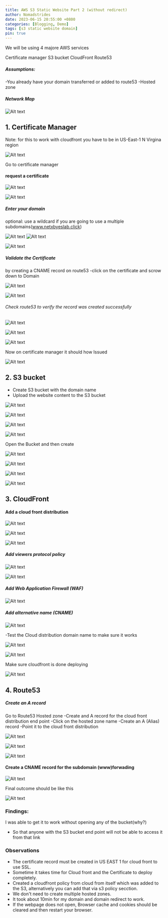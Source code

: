 ```yaml
---
title: AWS S3 Static Website Part 2 (without redirect)
author: Nomadstrides
date: 2023-06-15 20:55:00 +0800
categories: [Blogging, Demo]
tags: [s3 static website domain]
pin: true
---
```



We will be using 4 majore AWS services

Certificate manager
S3 bucket
CloudFront
Route53


##### Assumptions:
-You already have your domain transferred or added to route53
-Hosted zone

##### Network Map

![Alt text](/assets/img/aws-s3-static-website-2/static-website-networkmap.png)

## 1. Certificate Manager

Note: for this to work with cloudfront you have to be in US-East-1 N Virgina region

![Alt text](/assets/img/aws-s3-static-website-2/20230722101944.png)


Go to certificate manager

#### request a certificate

![Alt text](/assets/img/aws-s3-static-website-2/20230722100224.png)

![Alt text](/assets/img/aws-s3-static-website-2/20230722100406.png)

##### Enter your domain 
optional: use a wildcard if you are going to use a multiple subdomains(www.netxbyeslab.click)

![Alt text](/assets/img/aws-s3-static-website-2/20230722100640.png)
![Alt text](/assets/img/aws-s3-static-website-2/20230722100854.png)

![Alt text](/assets/img/aws-s3-static-website-2/20230722102353.png)

##### Validate the Certificate 

by creating a CNAME record on route53
-click on the certificate and scrow down to Domain

![Alt text](/assets/img/aws-s3-static-website-2/20230722102640.png)

![Alt text](/assets/img/aws-s3-static-website-2/20230722102908.png)


###### Check route53 to verify the record was created successfully

![Alt text](/assets/img/aws-s3-static-website-2/20230722103036.png)

![Alt text](/assets/img/aws-s3-static-website-2/20230722103120.png)

![Alt text](/assets/img/aws-s3-static-website-2/20230722103239.png)

Now on certificate manager it should how Issued

![Alt text](/assets/img/aws-s3-static-website-2/20230722103344.png)



## 2. S3 bucket

- Create S3 bucket with the domain name 
- Upload the website content to the S3 bucket


![Alt text](/assets/img/aws-s3-static-website-2/20230722103544.png)

![Alt text](/assets/img/aws-s3-static-website-2/20230722103657.png)

![Alt text](/assets/img/aws-s3-static-website-2/20230722103742.png)

![Alt text](/assets/img/aws-s3-static-website-2/20230722103823.png)

Open the Bucket and then create 

![Alt text](/assets/img/aws-s3-static-website-2/20230722103855.png)

![Alt text](/assets/img/aws-s3-static-website-2/20230722124608.png)

![Alt text](/assets/img/aws-s3-static-website-2/20230722124712.png)

![Alt text](/assets/img/aws-s3-static-website-2/20230722124752.png)


## 3. CloudFront

#### Add a cloud front distribution

![Alt text](/assets/img/aws-s3-static-website-2/20230722124906.png)


![Alt text](/assets/img/aws-s3-static-website-2/20230722125255.png)


![Alt text](/assets/img/aws-s3-static-website-2/20230722125058.png)

##### Add viewers protocol policy

![Alt text](/assets/img/aws-s3-static-website-2/20230722125531.png)

![Alt text](/assets/img/aws-s3-static-website-2/20230722125657.png)

##### Add Web Application Firewall (WAF)

![Alt text](/assets/img/aws-s3-static-website-2/20230722125824.png)

##### Add alternative name (CNAME)

![Alt text](/assets/img/aws-s3-static-website-2/20230722131140.png)


-Test the Cloud distribution domain name to make sure it works

![Alt text](/assets/img/aws-s3-static-website-2/20230722131323.png)

![Alt text](/assets/img/aws-s3-static-website-2/20230722131644.png)

Make sure cloudfront is done deploying

![Alt text](/assets/img/aws-s3-static-website-2/20230722133225.png)



## 4. Route53

##### Create an A record

Go to Route53 Hosted zone
-Create and A record for the cloud front distribution end point
-Click on the hosted zone name
-Create an A (Alias) record 
	-Point it to the cloud front distribution

![Alt text](/assets/img/aws-s3-static-website-2/20230722133358.png)

![Alt text](/assets/img/aws-s3-static-website-2/20230722133448.png)

![Alt text](/assets/img/aws-s3-static-website-2/20230722133841.png)


#### Create a CNAME record for the subdomain (www)forwading

![Alt text](/assets/img/aws-s3-static-website-2/20230722134206.png)

Final outcome should be like this

![Alt text](/assets/img/aws-s3-static-website-2/20230722134400.png)



### Findings:

I was able to get it to work without opening any of the bucket(why?)
- So that anyone with the S3 bucket end point will not be able to access it from that link

### Observations

- The certificate record must be created in US EAST 1 for cloud front to use SSL.
- Sometime it takes time for Cloud front and the Certificate to deploy completely.
- Created a cloudfront policy from cloud from itself which was added to the S3, alternatively you can add that via s3 policy secction.
- We don't need to create multiple hosted zones.
- It took about 10min for my domain and domain redirect to work.
- If the webpage does not open, Browser cache and cookies should be cleared and then restart your browser.



